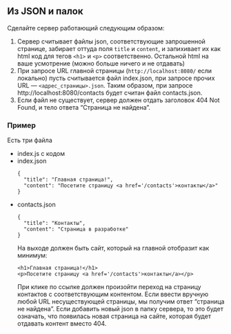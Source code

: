 ## Из JSON и палок

Сделайте сервер работающий следующим образом:

1. Сервер считывает файлы json, соответствующие запрошенной странице, забирает оттуда поля `title` и `content`, и запихивает их как html код для тегов `<h1>` и `<p>` соответственно. Остальной html на ваше усмотрение (можно больше ничего и не отдавать)
2. При запросе URL главной страницы (`http://localhost:8080/` если локально) пусть считывается файл index.json, при запросе прочих URL — `<адрес_страницы>.json`. Таким образом, при запросе http://localhost:8080/contacts будет считан файл contacts.json.
3. Если файл не существует, сервер должен отдать заголовок 404 Not Found, и тело ответа “Страница не найдена”.

### Пример

Есть три файла
- index.js с кодом
- index.json
  ```
  {
    "title": "Главная страница!",
    "content": "Посетите страницу <a href='/contacts'>контакты</a>"
  }
  ```
- contacts.json
  ```
  {
    "title": "Контакты",
    "content": "Страница в разработке"
  }
  ```
  На выходе должен быть сайт, который на главной отобразит как минимум:
  ```
  <h1>Главная страница!</h1>
  <p>Посетите страницу <a href='/contacts'>контакты</a></p>
  ```
  При клике по ссылке должен произойти переход на страницу контактов с соответствующим контентом. Если ввести вручную любой URL несуществующей страницы, мы получим ответ “страница не найдена”. Если добавить новый json в папку сервера, то это будет означать, что появилась новая страница на сайте, которая будет отдавать контент вместо 404.

